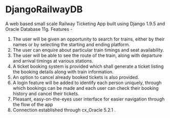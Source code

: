 # DjangoRailwayDB
A web based small scale Railway Ticketing App built using Django 1.9.5 and Oracle Database 11g.
Features - 
1.	The user will be given an opportunity to search for trains, either by their names or by selecting the starting and ending platform.
2.	The user can enquire about particular train timings and seat availability.
3.	The user will be able to see the route of the train, along with departure and arrival timings at various stations.
4.	A ticket booking system is provided which shall generate a ticket listing the booking details along with train information.
5.	An option to cancel already booked tickets is also provided.
6.	A login feature will be added to identify each person uniquely, through which bookings can be made and each user can check their booking history and cancel their tickets.
7.	Pleasant, easy-on-the-eyes user interface for easier navigation through the flow of the app
8.  Connection established through cx_Oracle 5.2.1 .
